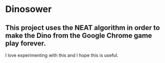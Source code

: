 # Dinosower

## This project uses the NEAT algorithm in order to make the Dino from the Google Chrome game play forever.

I love experimenting with this and I hope this is useful.
